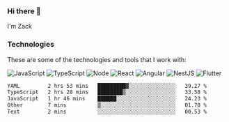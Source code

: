### Hi there 👋
I'm Zack

### Technologies
These are some of the technologies and tools that I work with:

![JavaScript](https://img.shields.io/badge/JavaScript-323330.svg?logo=javascript&logoColor=F7DF1E) 
![TypeScript](https://img.shields.io/badge/TypeScript-007ACC.svg?logo=typescript&logoColor=white) 
![Node](https://img.shields.io/badge/Node.js-43853D.svg?logo=node.js&logoColor=white)
![React](https://img.shields.io/badge/React-20232a.svg?logo=react&logoColor=61DAFB) 
![Angular](https://img.shields.io/badge/Angular-E23237.svg?logo=angularjs&logoColor=white)
![NestJS](https://img.shields.io/badge/NestJS-E0234E?logo=nestjs&logoColor=white)
![Flutter](https://img.shields.io/badge/Flutter-02569B.svg?logo=flutter&logoColor=white)

<!--START_SECTION:waka-->

```txt
YAML         2 hrs 53 mins   █████████▓░░░░░░░░░░░░░░░   39.27 %
TypeScript   2 hrs 28 mins   ████████▒░░░░░░░░░░░░░░░░   33.58 %
JavaScript   1 hr 46 mins    ██████░░░░░░░░░░░░░░░░░░░   24.23 %
Other        7 mins          ▒░░░░░░░░░░░░░░░░░░░░░░░░   01.70 %
Text         2 mins          ░░░░░░░░░░░░░░░░░░░░░░░░░   00.53 %
```

<!--END_SECTION:waka-->
